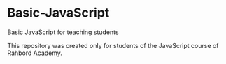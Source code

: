 # Basic-JavaScript
Basic JavaScript for teaching students


This repository was created only for students of the JavaScript course of Rahbord Academy.
